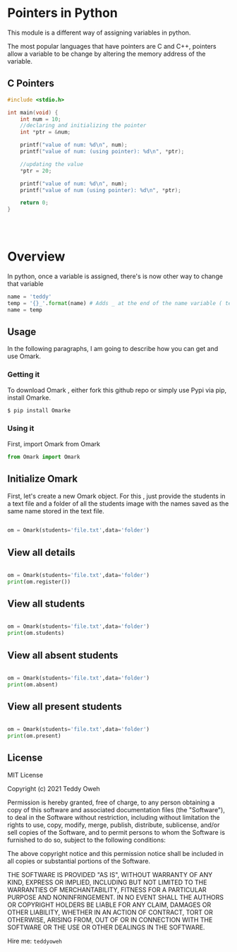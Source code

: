 # Pointers in Python
This module is a different way of assigning variables in python.

The most popular languages that have pointers are C and C++, pointers allow a variable to be change by altering the memory address of the variable.

## C Pointers 
```C
#include <stdio.h>

int main(void) {
	int num = 10;
	//declaring and initializing the pointer
	int *ptr = &num;

	printf("value of num: %d\n", num);
	printf("value of num: (using pointer): %d\n", *ptr);

	//updating the value
	*ptr = 20;

	printf("value of num: %d\n", num);
	printf("value of num (using pointer): %d\n", *ptr);

	return 0;
}


 

```

# Overview
In python, once a variable is assigned, there's is now other way to change that variable

```Python
name = 'teddy'
temp = '{}_'.format(name) # Adds _ at the end of the name variable ( teddy )
name = temp 
```



## Usage

In the following paragraphs, I am going to describe how you can get and use Omark.

###  Getting it

To download Omark , either fork this github repo or simply use Pypi via pip, install Omarke.
```sh
$ pip install Omarke
```

### Using it

First, import Omark from Omark

```Python
from Omark import Omark 
```

 
## Initialize Omark
First, let's create a new Omark object. For this , just provide the students in a text file and a folder of all the students image with the names saved as the same name stored in the text file.

```Python
 
om = Omark(students='file.txt',data='folder')

```
## View all details
 

```Python
 
om = Omark(students='file.txt',data='folder')
print(om.register())


```
## View all students
 

```Python
 
om = Omark(students='file.txt',data='folder')
print(om.students)


```
## View all absent students
 

```Python
 
om = Omark(students='file.txt',data='folder')
print(om.absent)


```

 ## View all present students
 

```Python
 
om = Omark(students='file.txt',data='folder')
print(om.present)


```



License
----

MIT License

Copyright (c) 2021 Teddy Oweh

Permission is hereby granted, free of charge, to any person obtaining a copy
of this software and associated documentation files (the "Software"), to deal
in the Software without restriction, including without limitation the rights
to use, copy, modify, merge, publish, distribute, sublicense, and/or sell
copies of the Software, and to permit persons to whom the Software is
furnished to do so, subject to the following conditions:

The above copyright notice and this permission notice shall be included in all
copies or substantial portions of the Software.

THE SOFTWARE IS PROVIDED "AS IS", WITHOUT WARRANTY OF ANY KIND, EXPRESS OR
IMPLIED, INCLUDING BUT NOT LIMITED TO THE WARRANTIES OF MERCHANTABILITY,
FITNESS FOR A PARTICULAR PURPOSE AND NONINFRINGEMENT. IN NO EVENT SHALL THE
AUTHORS OR COPYRIGHT HOLDERS BE LIABLE FOR ANY CLAIM, DAMAGES OR OTHER
LIABILITY, WHETHER IN AN ACTION OF CONTRACT, TORT OR OTHERWISE, ARISING FROM,
OUT OF OR IN CONNECTION WITH THE SOFTWARE OR THE USE OR OTHER DEALINGS IN THE
SOFTWARE.


Hire me: `teddyoweh`
